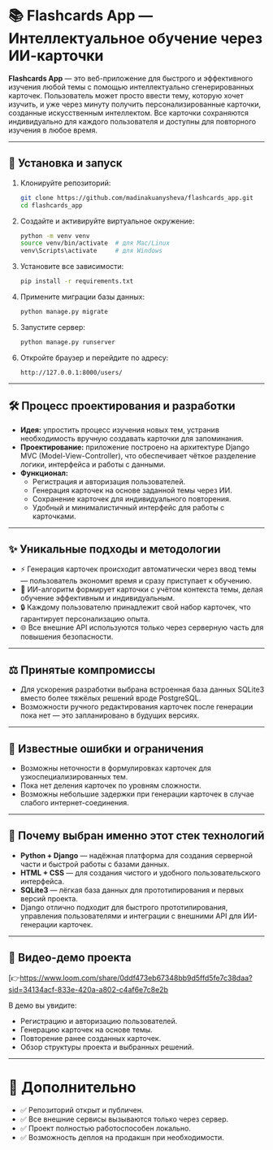 # 📚 Flashcards App — Интеллектуальное обучение через ИИ-карточки

**Flashcards App** — это веб-приложение для быстрого и эффективного изучения любой темы с помощью интеллектуально сгенерированных карточек. Пользователь может просто ввести тему, которую хочет изучить, и уже через минуту получить персонализированные карточки, созданные искусственным интеллектом. Все карточки сохраняются индивидуально для каждого пользователя и доступны для повторного изучения в любое время.

---

## 🚀 Установка и запуск

1. Клонируйте репозиторий:
   ```bash
   git clone https://github.com/madinakuanysheva/flashcards_app.git
   cd flashcards_app
   ```

2. Создайте и активируйте виртуальное окружение:
   ```bash
   python -m venv venv
   source venv/bin/activate  # для Mac/Linux
   venv\Scripts\activate     # для Windows
   ```

3. Установите все зависимости:
   ```bash
   pip install -r requirements.txt
   ```

4. Примените миграции базы данных:
   ```bash
   python manage.py migrate
   ```

5. Запустите сервер:
   ```bash
   python manage.py runserver
   ```

6. Откройте браузер и перейдите по адресу:
   ```
   http://127.0.0.1:8000/users/
   ```

---

## 🛠️ Процесс проектирования и разработки

- **Идея:** упростить процесс изучения новых тем, устранив необходимость вручную создавать карточки для запоминания.
- **Проектирование:** приложение построено на архитектуре Django MVC (Model-View-Controller), что обеспечивает чёткое разделение логики, интерфейса и работы с данными.
- **Функционал:**
  - Регистрация и авторизация пользователей.
  - Генерация карточек на основе заданной темы через ИИ.
  - Сохранение карточек для индивидуального повторения.
  - Удобный и минималистичный интерфейс для работы с карточками.

---

## ✨ Уникальные подходы и методологии

- ⚡ Генерация карточек происходит автоматически через ввод темы — пользователь экономит время и сразу приступает к обучению.
- 🧠 ИИ-алгоритм формирует карточки с учётом контекста темы, делая обучение эффективным и индивидуальным.
- 🔒 Каждому пользователю принадлежит свой набор карточек, что гарантирует персонализацию опыта.
- 🌐 Все внешние API используются только через серверную часть для повышения безопасности.

---

## ⚖️ Принятые компромиссы

- Для ускорения разработки выбрана встроенная база данных SQLite3 вместо более тяжёлых решений вроде PostgreSQL.
- Возможности ручного редактирования карточек после генерации пока нет — это запланировано в будущих версиях.

---

## 🐞 Известные ошибки и ограничения

- Возможны неточности в формулировках карточек для узкоспециализированных тем.
- Пока нет деления карточек по уровням сложности.
- Возможны небольшие задержки при генерации карточек в случае слабого интернет-соединения.

---

## 💬 Почему выбран именно этот стек технологий

- **Python + Django** — надёжная платформа для создания серверной части и быстрой работы с базами данных.
- **HTML + CSS** — для создания чистого и удобного пользовательского интерфейса.
- **SQLite3** — лёгкая база данных для прототипирования и первых версий проекта.
- Django отлично подходит для быстрого прототипирования, управления пользователями и интеграции с внешними API для ИИ-генерации карточек.

---

## 🎥 Видео-демо проекта

[👉https://www.loom.com/share/0ddf473eb67348bb9d5ffd5fe7c38daa?sid=34134acf-833e-420a-a802-c4af6e7c8e2b

В демо вы увидите:
- Регистрацию и авторизацию пользователей.
- Генерацию карточек на основе темы.
- Повторение ранее созданных карточек.
- Обзор структуры проекта и выбранных решений.

---

# 📎 Дополнительно

- ✅ Репозиторий открыт и публичен.
- ✅ Все внешние сервисы вызываются только через сервер.
- ✅ Проект полностью работоспособен локально.
- ✅ Возможность деплоя на продакшн при необходимости.
